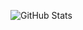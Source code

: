 
![GitHub Stats](https://github-readme-stats.vercel.app/api?username=CalMorris&count_private=true&theme=swift&hide_rank=true&count_private=true&custom_title=true)
